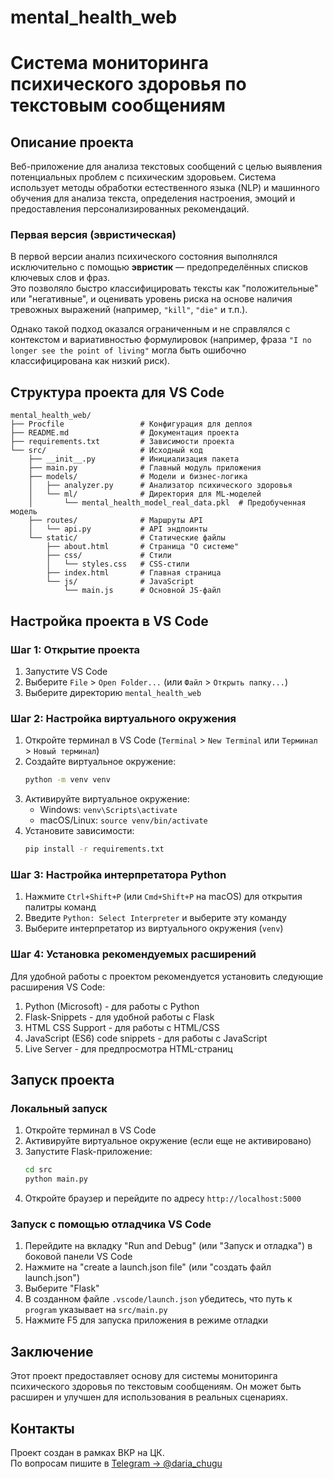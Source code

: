 # mental_health_web
# Система мониторинга психического здоровья по текстовым сообщениям

## Описание проекта

Веб-приложение для анализа текстовых сообщений с целью выявления потенциальных проблем с психическим здоровьем. Система использует методы обработки естественного языка (NLP) и машинного обучения для анализа текста, определения настроения, эмоций и предоставления персонализированных рекомендаций.

### Первая версия (эвристическая)

В первой версии анализ психического состояния выполнялся исключительно с помощью **эвристик** — предопределённых списков ключевых слов и фраз.  
Это позволяло быстро классифицировать тексты как "положительные" или "негативные", и оценивать уровень риска на основе наличия тревожных выражений (например, `"kill"`, `"die"` и т.п.).

Однако такой подход оказался ограниченным и не справлялся с контекстом и вариативностью формулировок (например, фраза `"I no longer see the point of living"` могла быть ошибочно классифицирована как низкий риск).

## Структура проекта для VS Code

```
mental_health_web/
├── Procfile                 # Конфигурация для деплоя
├── README.md                # Документация проекта
├── requirements.txt         # Зависимости проекта
└── src/                     # Исходный код
    ├── __init__.py          # Инициализация пакета
    ├── main.py              # Главный модуль приложения
    ├── models/              # Модели и бизнес-логика
    │   ├── analyzer.py      # Анализатор психического здоровья
    │   └── ml/              # Директория для ML-моделей
    │       └── mental_health_model_real_data.pkl  # Предобученная модель
    ├── routes/              # Маршруты API
    │   └── api.py           # API эндпоинты
    └── static/              # Статические файлы
        ├── about.html       # Страница "О системе"
        ├── css/             # Стили
        │   └── styles.css   # CSS-стили
        ├── index.html       # Главная страница
        └── js/              # JavaScript
            └── main.js      # Основной JS-файл
```

## Настройка проекта в VS Code

### Шаг 1: Открытие проекта

1. Запустите VS Code
2. Выберите `File` > `Open Folder...` (или `Файл` > `Открыть папку...`)
3. Выберите директорию `mental_health_web`

### Шаг 2: Настройка виртуального окружения

1. Откройте терминал в VS Code (`Terminal` > `New Terminal` или `Терминал` > `Новый терминал`)
2. Создайте виртуальное окружение:
   ```bash
   python -m venv venv
   ```
3. Активируйте виртуальное окружение:
   - Windows: `venv\Scripts\activate`
   - macOS/Linux: `source venv/bin/activate`
4. Установите зависимости:
   ```bash
   pip install -r requirements.txt
   ```

### Шаг 3: Настройка интерпретатора Python

1. Нажмите `Ctrl+Shift+P` (или `Cmd+Shift+P` на macOS) для открытия палитры команд
2. Введите `Python: Select Interpreter` и выберите эту команду
3. Выберите интерпретатор из виртуального окружения (`venv`)

### Шаг 4: Установка рекомендуемых расширений

Для удобной работы с проектом рекомендуется установить следующие расширения VS Code:

1. Python (Microsoft) - для работы с Python
2. Flask-Snippets - для удобной работы с Flask
3. HTML CSS Support - для работы с HTML/CSS
4. JavaScript (ES6) code snippets - для работы с JavaScript
5. Live Server - для предпросмотра HTML-страниц

## Запуск проекта

### Локальный запуск

1. Откройте терминал в VS Code
2. Активируйте виртуальное окружение (если еще не активировано)
3. Запустите Flask-приложение:
   ```bash
   cd src
   python main.py
   ```
4. Откройте браузер и перейдите по адресу `http://localhost:5000`

### Запуск с помощью отладчика VS Code

1. Перейдите на вкладку "Run and Debug" (или "Запуск и отладка") в боковой панели VS Code
2. Нажмите на "create a launch.json file" (или "создать файл launch.json")
3. Выберите "Flask"
4. В созданном файле `.vscode/launch.json` убедитесь, что путь к `program` указывает на `src/main.py`
5. Нажмите F5 для запуска приложения в режиме отладки

## Заключение

Этот проект предоставляет основу для системы мониторинга психического здоровья по текстовым сообщениям. Он может быть расширен и улучшен для использования в реальных сценариях.

## Контакты

Проект создан в рамках ВКР на ЦК.  
По вопросам пишите в [Telegram → @daria_chugu](https://t.me/daria_chugu)
